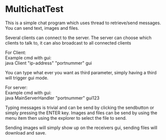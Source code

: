 # MultichatTest
This is a simple chat program which uses thread to retrieve/send messages. You can send text, images and files.

Several clients can connect to the server. The server can choose which clients to talk to,
it can also broadcast to all connected clients

For Client:  
Example cmd with gui:  
java Client "ip-address" "portnummer" gui  
  
You can type what ever you want as third parameter, simply having a third will trigger gui mode.
  
For server:  
Example cmd with gui:  
java MainServerHandler "portnummer" gui123  


Typing messages is trivial and can be send by clicking the sendbutton or simply pressing the ENTER key.
Images and files can be send by using the menu item then using the explorer to select the file to send.

Sending images will simply show up on the receivers gui, sending files will download and save.
